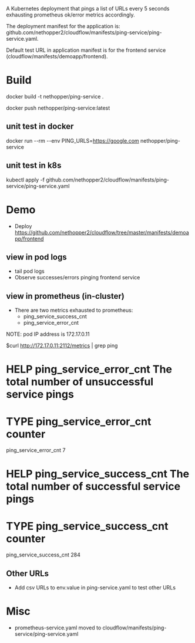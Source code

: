 A Kubernetes deployment that pings a list of URLs every 5 seconds exhausting prometheus ok/error metrics accordingly.

The deployment manifest for the application is: github.com/nethopper2/cloudflow/manifests/ping-service/ping-service.yaml.

Default test URL in application manifest is for the frontend service (cloudflow/manifests/demoapp/frontend).

# Build
docker build -t nethopper/ping-service .

docker push nethopper/ping-service:latest

## unit test in docker
docker run --rm --env PING_URLS=https://google.com nethopper/ping-service

## unit test in k8s
kubectl apply -f github.com/nethopper2/cloudflow/manifests/ping-service/ping-service.yaml

# Demo
  - Deploy https://github.com/nethopper2/cloudflow/tree/master/manifests/demoapp/frontend

## view in pod logs
  - tail pod logs
  - Observe successes/errors pinging frontend service

## view in prometheus (in-cluster)
  - There are two metrics exhausted to prometheus:
      + ping_service_success_cnt
      + ping_service_error_cnt

  NOTE: pod IP address is 172.17.0.11
  
  $curl http://172.17.0.11:2112/metrics | grep ping
  # HELP ping_service_error_cnt The total number of unsuccessful service pings
  # TYPE ping_service_error_cnt counter
  ping_service_error_cnt 7
  # HELP ping_service_success_cnt The total number of successful service pings
  # TYPE ping_service_success_cnt counter
  ping_service_success_cnt 284

## Other URLs
  - Add csv URLs to env.value in ping-service.yaml to test other URLs

# Misc
  - prometheus-service.yaml moved to cloudflow/manifests/ping-service/ping-service.yaml

